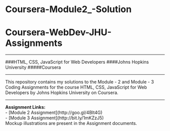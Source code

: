 # Coursera-Module2_-Solution

# Coursera-WebDev-JHU-Assignments
<hr>
###HTML, CSS, JavaScript for Web Developers
####Johns Hopkins University
#####Coursera
<hr>
This repository contains my solutions to the Module - 2 and Module - 3 Coding Assignments for the course HTML, CSS, JavaScript for Web Developers by Johns Hopkins University on Coursera. <br>

<hr>
<b>Assignment Links:</b> <br>
- [Module 2 Assignment](http://goo.gl/4Blt4G)<br>
- [Module 3 Assignment](http://bit.ly/1mKZzJ5)<br>
Mockup illustrations are present in the Assignment documents.
<br>
